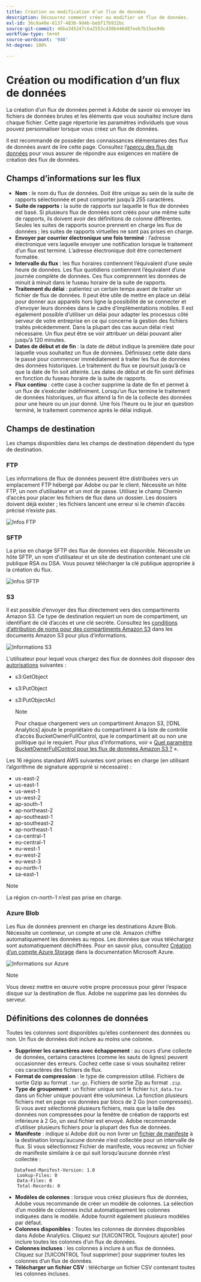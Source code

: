 ```yaml
---
title: Création ou modification d’un flux de données
description: Découvrez comment créer ou modifier un flux de données.
exl-id: 36c8a40e-6137-4836-9d4b-bebf17b932bc
source-git-commit: 46ba345247c6a2553cd30b446d87eeb7b15ee94b
workflow-type: tm+mt
source-wordcount: '948'
ht-degree: 100%

---
```


# Création ou modification d’un flux de données

La création d’un flux de données permet à Adobe de savoir où envoyer les fichiers de données brutes et les éléments que vous souhaitez inclure dans chaque fichier. Cette page répertorie les paramètres individuels que vous pouvez personnaliser lorsque vous créez un flux de données.

Il est recommandé de posséder des connaissances élémentaires des flux de données avant de lire cette page. Consultez l’[aperçu des flux de données](data-feed-overview.md) pour vous assurer de répondre aux exigences en matière de création des flux de données.

## Champs d’informations sur les flux

* **Nom** : le nom du flux de données. Doit être unique au sein de la suite de rapports sélectionnée et peut comporter jusqu’à 255 caractères.
* **Suite de rapports :** la suite de rapports sur laquelle le flux de données est basé. Si plusieurs flux de données sont créés pour une même suite de rapports, ils doivent avoir des définitions de colonne différentes. Seules les suites de rapports source prennent en charge les flux de données ; les suites de rapports virtuelles ne sont pas prises en charge.
* **Envoyer par courrier électronique une fois terminé** : l’adresse électronique vers laquelle envoyer une notification lorsque le traitement d’un flux est terminé. L’adresse électronique doit être correctement formatée.
* **Intervalle du flux** : les flux horaires contiennent l’équivalent d’une seule heure de données. Les flux quotidiens contiennent l’équivalent d’une journée complète de données. Ces flux comprennent les données de minuit à minuit dans le fuseau horaire de la suite de rapports.
* **Traitement du délai** : patientez un certain temps avant de traiter un fichier de flux de données. Il peut être utile de mettre en place un délai pour donner aux appareils hors ligne la possibilité de se connecter et d’envoyer leurs données dans le cadre d’implémentations mobiles. Il est également possible d’utiliser un délai pour adapter les processus côté serveur de votre entreprise en ce qui concerne la gestion des fichiers traités précédemment. Dans la plupart des cas aucun délai n’est nécessaire. Un flux peut être se voir attribuer un délai pouvant aller jusqu’à 120 minutes.
* **Dates de début et de fin** : la date de début indique la première date pour laquelle vous souhaitez un flux de données. Définissez cette date dans le passé pour commencer immédiatement à traiter les flux de données des données historiques. Le traitement du flux se poursuit jusqu’à ce que la date de fin soit atteinte. Les dates de début et de fin sont définies en fonction du fuseau horaire de la suite de rapports.
* **Flux continu** : cette case à cocher supprime la date de fin et permet à un flux de s’exécuter indéfiniment. Lorsqu’un flux termine le traitement de données historiques, un flux attend la fin de la collecte des données pour une heure ou un jour donné. Une fois l’heure ou le jour en question terminé, le traitement commence après le délai indiqué.

## Champs de destination

Les champs disponibles dans les champs de destination dépendent du type de destination.

### FTP

Les informations de flux de données peuvent être distribuées vers un emplacement FTP hébergé par Adobe ou par le client. Nécessite un hôte FTP, un nom d’utilisateur et un mot de passe. Utilisez le champ Chemin d’accès pour placer les fichiers de flux dans un dossier. Les dossiers doivent déjà exister ; les fichiers lancent une erreur si le chemin d’accès précisé n’existe pas.

![Infos FTP](assets/dest-ftp.jpg)

### SFTP

La prise en charge SFTP des flux de données est disponible. Nécessite un hôte SFTP, un nom d’utilisateur et un site de destination contenant une clé publique RSA ou DSA. Vous pouvez télécharger la clé publique appropriée à la création du flux.

![Infos SFTP](assets/dest-sftp.jpg)

### S3

Il est possible d’envoyer des flux directement vers des compartiments Amazon S3. Ce type de destination requiert un nom de compartiment, un identifiant de clé d’accès et une clé secrète. Consultez les [conditions d’attribution de noms pour des compartiments Amazon S3](https://docs.aws.amazon.com/fr_fr/awscloudtrail/latest/userguide/cloudtrail-s3-bucket-naming-requirements.html) dans les documents Amazon S3 pour plus d’informations.

![Informations S3](assets/dest-s3.jpg)

L’utilisateur pour lequel vous chargez des flux de données doit disposer des [autorisations](https://docs.aws.amazon.com/fr_fr/AmazonS3/latest/API/API_Operations_Amazon_Simple_Storage_Service.html) suivantes :

* s3:GetObject
* s3:PutObject
* s3:PutObjectAcl

   >[!NOTE]
   >
   >Pour chaque chargement vers un compartiment Amazon S3, [!DNL Analytics] ajoute le propriétaire du compartiment à la liste de contrôle d’accès BucketOwnerFullControl, que le compartiment ait ou non une politique qui le requiert. Pour plus d’informations, voir « [Quel paramètre BucketOwnerFullControl pour les flux de données Amazon S3 ?](df-faq.md#BucketOwnerFullControl) ».

Les 16 régions standard AWS suivantes sont prises en charge (en utilisant l’algorithme de signature approprié si nécessaire) :

* us-east-2
* us-east-1
* us-west-1
* us-west-2
* ap-south-1
* ap-northeast-2
* ap-southeast-1
* ap-southeast-2
* ap-northeast-1
* ca-central-1
* eu-central-1
* eu-west-1
* eu-west-2
* eu-west-3
* eu-north-1
* sa-east-1

>[!NOTE]
>
>La région cn-north-1 n’est pas prise en charge.

### Azure Blob

Les flux de données prennent en charge les destinations Azure Blob. Nécessite un conteneur, un compte et une clé. Amazon chiffre automatiquement les données au repos. Les données que vous téléchargez sont automatiquement déchiffrées. Pour en savoir plus, consultez [Création d’un compte Azure Storage](https://docs.microsoft.com/fr-fr/azure/storage/common/storage-quickstart-create-account?tabs=azure-portal#view-and-copy-storage-access-keys) dans la documentation Microsoft Azure.

![Informations sur Azure](assets/azure.png)

>[!NOTE]
>
>Vous devez mettre en œuvre votre propre processus pour gérer l’espace disque sur la destination de flux. Adobe ne supprime pas les données du serveur.

## Définitions des colonnes de données

Toutes les colonnes sont disponibles qu’elles contiennent des données ou non. Un flux de données doit inclure au moins une colonne.

* **Supprimer les caractères avec échappement** : au cours d’une collecte de données, certains caractères (comme les sauts de lignes) peuvent occasionner des erreurs. Cochez cette case si vous souhaitez retirer ces caractères des fichiers de flux.
* **Format de compression** : le type de compression utilisé. Fichiers de sortie Gzip au format `.tar.gz`. Fichiers de sortie Zip au format `.zip`.
* **Type de groupement** : un fichier unique sort le fichier `hit_data.tsv` dans un fichier unique pouvant être volumineux. La fonction plusieurs fichiers met en page vos données par blocs de 2 Go (non compressés). Si vous avez sélectionné plusieurs fichiers, mais que la taille des données non compressées pour la fenêtre de création de rapports est inférieure à 2 Go, un seul fichier est envoyé. Adobe recommande d’utiliser plusieurs fichiers pour la plupart des flux de données.
* **Manifeste** : indique si Adobe doit ou non livrer un [fichier de manifeste](c-df-contents/datafeeds-contents.md#feed-manifest) à la destination lorsqu’aucune donnée n’est collectée pour un intervalle de flux. Si vous sélectionnez Fichier de manifeste, vous recevrez un fichier de manifeste similaire à ce qui suit lorsqu’aucune donnée n’est collectée :

```text
   Datafeed-Manifest-Version: 1.0
    Lookup-Files: 0
    Data-Files: 0
    Total-Records: 0
```

* **Modèles de colonnes** : lorsque vous créez plusieurs flux de données, Adobe vous recommande de créer un modèle de colonnes. La sélection d’un modèle de colonnes inclut automatiquement les colonnes indiquées dans le modèle. Adobe fournit également plusieurs modèles par défaut.
* **Colonnes disponibles** : Toutes les colonnes de données disponibles dans Adobe Analytics. Cliquez sur [!UICONTROL Toujours ajouter] pour inclure toutes les colonnes d’un flux de données.
* **Colonnes incluses** : les colonnes à inclure à un flux de données. Cliquez sur [!UICONTROL Tout supprimer] pour supprimer toutes les colonnes d’un flux de données.
* **Télécharger un fichier CSV** : télécharge un fichier CSV contenant toutes les colonnes incluses.
